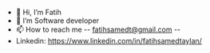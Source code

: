 - 👋 Hi, I’m Fatih
- 👀 I’m Software developer
- 📫 How to reach me -- fatihsamedt@gmail.com --
- Linkedin: https://www.linkedin.com/in/fatihsamedtaylan/
